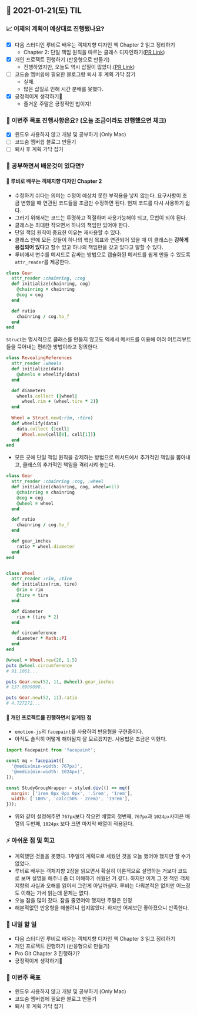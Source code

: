 ## 📆 2021-01-21(토) TIL

### 📈 어제의 계획이 예상대로 진행됐나요?
- [x] 다음 스터디인 루비로 배우는 객체지향 디자인 책 Chapter 2 읽고 정리하기
  - Chapter 2: 단일 책임 원칙을 따르는 클래스 디자인하기([PR Link](https://github.com/saseungmin/reading_books_record_repository/pull/26))
- [x] 개인 프로젝트 진행하기 (반응형으로 만들기)
  - 진행하였지만, 오늘도 역시 삽질이 많았다.([PR Link](https://github.com/CodeSoom/ConStu/pull/149))
- [ ] 코드숨 멤버쉽에 필요한 블로그랑 퇴사 후 계획 가닥 잡기
  - 실패.
  - 많은 삽질로 인해 시간 분배를 못했다.
- [x] 긍정적이게 생각하기😤
  - 즐거운 주말은 긍정적인 법이지!

### 🦄 이번주 목표 진행사항은요? (오늘 조금이라도 진행했으면 체크)
- [x] 윈도우 사용하지 않고 개발 및 공부하기 (Only Mac)
- [ ] 코드숨 멤버쉽 블로그 만들기
- [ ] 퇴사 후 계획 가닥 잡기

### 🤔 공부하면서 배운것이 있다면?

#### 🎈 루비로 배우는 객체지향 디자인 Chapter 2
- 수정하기 쉬다는 의미는 수정이 예상치 못한 부작용을 낳지 않는다. 요구사항이 조금 변했을 때 연관된 코드들을 조금만 수정하면 된다. 현재 코드를 다시 사용하기 쉽다.
- 그러기 위해서는 코드는 투명하고 적절하며 사용가능해야 되고, 모법이 되야 된다.
- 클래스는 최대한 작으면서 하나의 책임만 있어야 한다.
- 단일 책임 원칙이 중요한 이유는 재사용할 수 있다.
- 클래스 안에 모든 것들이 하나의 핵심 목표와 연관되어 있을 때 이 클래스는 **강하게 응집되어 있다**고 할수 있고 하나의 책임만을 갖고 있다고 말할 수 있다.
- 루비에서 변수를 메서드로 감싸는 방법으로 캡슐화된 메서드를 쉽게 만들 수 있도록 `attr_reader`를 제공한다.

```ruby
class Gear
  attr_reader :chainring, :cog
  def initialize(chainring, cog)
    @chainring = chainring
    @cog = cog
  end

  def ratio
    chainring / cog.to_f
  end
end
```

`Struct`는 명시적으로 클래스를 만들지 않고도 엑세서 메서드를 이용해 여러 어트리뷰트들을 묶어내는 편리한 방법이라고 정의한다.

```ruby
class RevealingReferences
  attr_reader :wheels
  def initialize(data)
    @wheels = wheelify(data)
  end

  def diameters
    wheels.collect {|wheel|
      wheel.rim + (wheel.tire * 2)}
  end
  
  Wheel = Struct.new(:rim, :tire)
  def wheelify(data)
    data.collect {|cell|
      Wheel.new(cell[0], cell[1])}
  end
end
```

- 모든 곳에 단일 책임 원칙을 강제하는 방법으로 메서드에서 추가적인 책임을 뽑아내고, 클래스의 추가적인 책임을 격리시켜 놓는다.


```ruby
class Gear
  attr_reader :chainring :cog, :wheel
  def initialize(chainring, cog, wheel=nil)
    @chainring = chainring
    @cog = cog
    @wheel = wheel
  end

  def ratio
    chainring / cog.to_f
  end

  def gear_inches
    ratio * wheel.diameter
  end
end


class Wheel
  attr_reader :rim, :tire
  def initialize(rim, tire)
    @rim = rim
    @tire = tire
  end

  def diameter
    rim + (tire * 2)
  end

  def circumference
    diameter * Math::PI
  end
end

@wheel = Wheel.new(26, 1.5)
puts @wheel.circumference
# 91.1061...

puts Gear.new(52, 11, @wheel).gear_inches
# 137.0909090..

puts Gear.new(52, 11).ratio
# 4.727272...
```

#### 🎈 개인 프로젝트를 진행하면서 알게된 점
- `emotion-js`의 `facepaint`를 사용하여 반응형을 구현중이다.
- 아직도 솔직히 어떻게 해야될지 잘 모르겠지만. 사용법은 조금은 익혔다. 

```js
import facepaint from 'facepaint';

const mq = facepaint([
  '@media(min-width: 767px)',
  '@media(min-width: 1024px)',
]);

const StudyGroupWrapper = styled.div(() => mq({
  margin: ['1rem 0px 0px 0px', '.5rem', '1rem'],
  width: ['100%', 'calc(50% - 2rem)', '19rem'],
}));
```

- 위와 같이 설정해주면 `767px`보다 작으면 배열의 첫번째, `767px`과 `1024px`사이은 배열의 두번째, `1024px` 보다 크면 마지막 배열이 적용된다.

### ⚡ 아쉬운 점 및 회고
- 계획했던 것들을 못했다. 1주일의 계획으로 세웠던 것을 오늘 했어야 했지만 할 수가 없었다.
- 루비로 배우는 객체지향 2장을 읽으면서 확실히 이론적으로 설명하는 거보다 코드로 보며 설명을 해주니 좀 더 이해하기 쉬웠던 거 같다. 하지만 이게 그 전 책인 객체지향의 사실과 오해를 읽어서 그런게 아닐까싶다. 루비는 다뤄본적은 없지만 어느정도 이해는 가서 읽는데 문제는 없다.
- 오늘 잠을 많이 잤다. 잠을 줄였어야 했지만 주말은 인정
- 해본적없던 반응형을 해볼려니 쉽지않았다. 하지만 어제보단 좋아졌으니 만족한다.

### 🚀 내일 할 일
- 다음 스터디인 루비로 배우는 객체지향 디자인 책 Chapter 3 읽고 정리하기
- 개인 프로젝트 진행하기 (반응형으로 만들기)
- Pro Git Chapter 3 진행하기?
- 긍정적이게 생각하기😤

### 🎯 이번주 목표
- 윈도우 사용하지 않고 개발 및 공부하기 (Only Mac)
- 코드숨 멤버쉽에 필요한 블로그 만들기
- 퇴사 후 계획 가닥 잡기